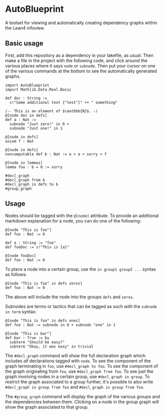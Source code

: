# AutoBlueprint

A toolset for viewing and automatically creating dependency graphs 
within the Lean4 infoview. 

## Basic usage

First, add this repository as a dependency in your lakefile, as usual.
Then make a file in the project with the following code, 
and click around the various places where it says `node` or `subnode`.
Then put your cursor on one of the various commands at the bottom to see 
the automatically generated graphs.

```lean
import AutoBlueprint
import Mathlib.Data.Real.Basic

def doc : String :=
  s!"Some additional text {"test"}" ++ " something"

/-- This is an element of $\mathbb{N}$. -/
@[node doc in defs]
def a : Nat :=
  subnode "Just zero!" in 0 +
  subnode "Just one!" in 1

@[node in defs]
axiom f : Nat

@[node in defs]
noncomputable def b : Nat := a + a + sorry + f

@[node in lemmas]
lemma foo : b = 0 := sorry

#decl_graph
#decl_graph from b
#decl_graph in defs to b
#group_graph
```

## Usage

Nodes should be tagged with the `@[node]` attribute.
To provide an additional markdown explanation for a node, you can do one of the following:

```lean
@[node "This is foo"]
def foo : Nat := 0
```
```lean
def a : String := "foo"
def fooDoc := s!"This is {a}"

@[node fooDoc]
def foo : Nat := 0
```

To place a node into a certain group, use the `in group1 group2 ...` syntax as follows:
```lean
@[node "This is foo" in defs zeros]
def foo : Nat := 0
```
The above will include the node into the groups `defs` and `zeros`.

Subnodes are terms or tactics that can be tagged as such with the `subnode in term` syntax: 
```lean
@[node "This is foo" in defs ones]
def foo : Nat := subnode in 0 + subnode "one" in 1 

@[node "This is bar"]
def bar : True := by
  subterm "Should be easy?"
  subterm "Okay, it was easy" in trivial
```

The `#decl_graph` command will show the full declaration graph which includes *all* declarations tagged with `node`.
To see the component of the graph terminating in `foo`, use `#decl_graph to foo`.
To see the component of the graph originating from `foo`, use `#decl_graph from foo`.
To see just the graph involving nodes in a certain group, use `#decl_graph in group`. 
To restrict the graph associated to a group further, it's possible to also write `#decl_graph in group from foo` and `#decl_graph in group from foo`.

The `#group_graph` command will display the graph of the various groups and the dependencies between them.
Clicking on a node in the group graph will show the graph associated to that group.